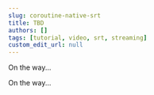 ```yaml
---
slug: coroutine-native-srt
title: TBD
authors: []
tags: [tutorial, video, srt, streaming]
custom_edit_url: null
---
```


On the way...

<!--truncate-->

On the way...